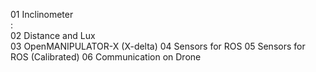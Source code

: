 01 Inclinometer  
 :  
02 Distance and Lux  
03 OpenMANIPULATOR-X (X-delta)
04 Sensors for ROS
05 Sensors for ROS (Calibrated)
06 Communication on Drone
